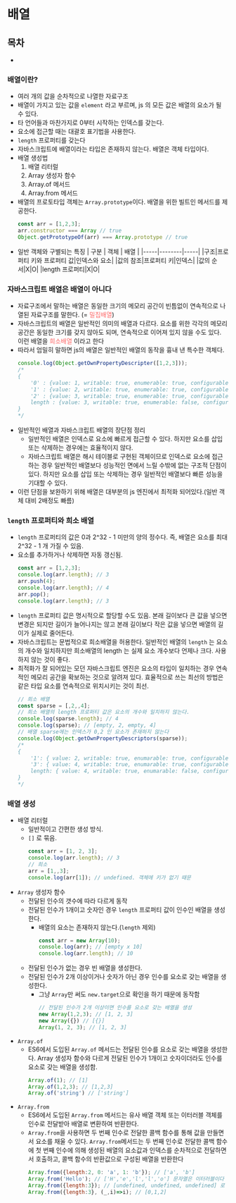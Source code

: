 # 배열
## 목차
- [](#)

### 배열이란?
- 여러 개의 값을 순차적으로 나열한 자료구조
- 배열이 가지고 있는 값을 `element` 라고 부르며, js 의 모든 값은 배열의 요소가 될 수 있다.
- 타 언어들과 마찬가지로 0부터 시작하는 인덱스를 갖는다.
- 요소에 접근할 때는 대괄호 표기법을 사용한다.
- `length` 프로퍼티를 갖는다
- 자바스크립트에 배열이라는 타입은 존재하지 않는다. 배열은 객체 타입이다.
- 배열 생성법
    1. 배열 리터럴
    2. Array 생성자 함수
    3. Array.of 메서드
    4. Array.from 메서드
- 배열의 프로토타입 객체는 `Array.prototype`이다. 배열을 위한 빌트인 메서드를 제공한다.
    ```javascript
    const arr = [1,2,3];
    arr.constructor === Array // true
    Object.getPrototypeOf(arr) === Array.prototype // true
    ```
- 일반 객체와 구별되는 특징
    | 구분 | 객체 | 배열 |
    |-----|--------|-----|
    |구조|프로퍼티 키와 프로퍼티 값|인덱스와 요소|
    |값의 참조|프로퍼티 키|인덱스|
    |값의 순서|X|O|
    |length 프로퍼티|X|O|
### 자바스크립트 배열은 배열이 아니다
- 자료구조에서 말하는 배열은 동일한 크기의 메모리 공간이 빈틈없이 연속적으로 나열된 자료구조를 말한다. (= <span style = "color:#ff6666">밀집배열</span>)
- 자바스크립트의 배열은 일반적인 의미의 배열과 다르다. 요소를 위한 각각의 메모리 공간은 동일한 크기를 갖지 않아도 되며, 연속적으로 이어져 있지 않을 수도 있다. 이런 배열을 <span style = "color:#ff6666">희소배열</span> 이라고 한다
- 따라서 엄밀히 말하면 js의 배열은 일반적인 배열의 동작을 흉내 낸 특수한 객체다.
    ```javascript
    console.log(Object.getOwnPropertyDescripter([1,2,3]));
    /*
    {
        '0' : {value: 1, writable: true, enumerable: true, configurable: true}
        '1' : {value: 2, writable: true, enumerable: true, configurable: true}
        '2' : {value: 3, writable: true, enumerable: true, configurable: true}
        length : {value: 3, writable: true, enumerable: false, configurable: false}
    }
    */
    ``` 
- 일반적인 배열과 자바스크립트 배열의 장단점 정리
  - 일반적인 배열은 인덱스로 요소에 빠르게 접근할 수 있다. 하지만 요소를 삽입 또는 삭제하는 경우에는 효율적이지 않다.
  - 자바스크립트 배열은 해시 테이블로 구현된 객체이므로 인덱스로 요소에 접근하는 경우 일반적인 배열보다 성능적인 면에서 느릴 수밖에 없는 구조적 단점이 있다. 하지만 요소를 삽입 또는 삭제하는 경우 일반적인 배열보다 빠른 성능을 기대할 수 있다.
- 이런 단점을 보완하기 위해 배열은 대부분의 js 엔진에서 최적화 되어있다.(일반 객체 대비 2배정도 빠름)

### `length` 프로퍼티와 희소 배열
- `length` 프로퍼티의 값은 0과 2^32 - 1 미만의 양의 정수다. 즉, 배열은 요소를 최대 2^32 - 1 개 가질 수 있음. 
- 요소를 추가하거나 삭제하면 자동 갱신됨.
    ```javascript
    const arr = [1,2,3];
    console.log(arr.length); // 3
    arr.push(4);
    console.log(arr.length); // 4
    arr.pop();
    console.log(arr.length); // 3
    ```
- `length` 프로퍼티 값은 명시적으로 할당할 수도 있음. 본래 길이보다 큰 값을 넣으면 변경은 되지만 길이가 늘어나지는 않고 본래 길이보다 작은 값을 넣으면 배열의 길이가 실제로 줄어든다.
- 자바스크립트는 문법적으로 희소배열을 허용한다. 일반적인 배열의 `length` 는 요소의 개수와 일치하지만 희소배열의 length 는 실제 요소 개수보다 언제나 크다. 사용하지 않는 것이 좋다.
- 최적화가 잘 되어있는 모던 자바스크립트 엔진은 요소의 타입이 일치하는 경우 연속적인 메모리 공간을 확보하는 것으로 알려져 있다. 효율적으로 쓰는 최선의 방법은 같은 타입 요소를 연속적으로 위치시키는 것이 최선.
    ```javascript
    // 희소 배열
    const sparse = [,2,,4];
    // 희소 배열의 length 프로퍼티 값은 요소의 개수와 일치하지 않는다.
    console.log(sparse.length); // 4
    console.log(sparse); // [empty, 2, empty, 4]
    // 배열 sparse에는 인덱스가 0,2 인 요소가 존재하지 않는다
    console.log(Object.getOwnPropertyDescriptors(sparse));
    /*
    {
        '1': { value: 2, writable: true, enumarable: true, configurable: true}
        '3': { value: 4, writable: true, enumarable: true, configurable: true}
        length: { value: 4, writable: true, enumarable: false, configurable: false}
    }
    */
    ```
### 배열 생성
- 배열 리터럴
  - 일반적이고 간편한 생성 방식.
  - `[]` 로 묶음.
    ```javascript
    const arr = [1, 2, 3];
    console.log(arr.length); // 3
    // 희소
    arr = [1,,3];
    console.log(arr[1]); // undefined. 객체에 키가 없기 때문
    ```
- `Array` 생성자 함수
  - 전달된 인수의 갯수에 따라 다르게 동작
  - 전달된 인수가 1개이고 숫자인 경우 `length` 프로퍼티 값이 인수인 배열을 생성한다.
    - 배열의 요소는 존재하지 않는다.(`length` 제외)
        ```javascript
        const arr = new Array(10);
        console.log(arr); // [empty x 10]
        console.log(arr.length); // 10
        ```
  - 전달된 인수가 없는 경우 빈 배열을 생성한다.
  - 전달된 인수가 2개 이상이거나 숫자가 아닌 경우 인수를 요소로 갖는 배열을 생성한다.
    - 그냥 `Array`만 써도 `new.target`으로 확인을 하기 때문에 동작함
        ```javascript
        // 전달된 인수가 2개 이상이면 인수를 요소로 갖는 배열을 생성
        new Array(1,2,3); // [1, 2, 3]
        new Array({}) // [{}]
        Array(1, 2, 3); // [1, 2, 3]
        ```
- `Array.of`
  - ES6에서 도입된 `Array.of` 메서드는 전달된 인수를 요소로 갖는 배열을 생성한다. Array 생성자 함수와 다르게 전달된 인수가 1개이고 숫자이더라도 인수를 요소로 갖는 배열을 생성함.
    ```javascript
    Array.of(1); // [1]
    Array.of(1,2,3); // [1,2,3]
    Array.of('string') // ['string']
    ```
- `Array.from`
  - ES6에서 도입된 `Array.from` 메서드는 유사 배열 객체 또는 이터러블 객체를 인수로 전달받아 배열로 변환하여 반환한다.
  - `Array.from`을 사용하면 두 번째 인수로 전달한 콜백 함수를 통해 값을 만들면서 요소를 채울 수 있다. `Array.from`메서드는 두 번째 인수로 전달한 콜백 함수에 첫 번째 인수에 의해 생성된 배열의 요소값과 인덱스를 순차적으로 전달하면서 호출하고, 콜백 함수의 반환값으로 구성된 배열을 반환한다
    ```javascript
    Array.from({length:2, 0: 'a', 1: 'b'}); // ['a', 'b']
    Array.from('Hello'); // ['H','e','l','l','o'] 문자열은 이터러블이다
    Array.from({length:3}); // [undefined, undefined, undefined] 로 동작 이 경우 희소배열처럼 동작하지 않는다. 프로퍼티가 존재 함.
    Array.from({length:3}, (_,i)=>i); // [0,1,2] 
    ```